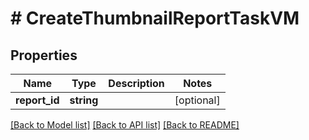 # # CreateThumbnailReportTaskVM

## Properties

Name | Type | Description | Notes
------------ | ------------- | ------------- | -------------
**report_id** | **string** |  | [optional]

[[Back to Model list]](../../README.md#models) [[Back to API list]](../../README.md#endpoints) [[Back to README]](../../README.md)
